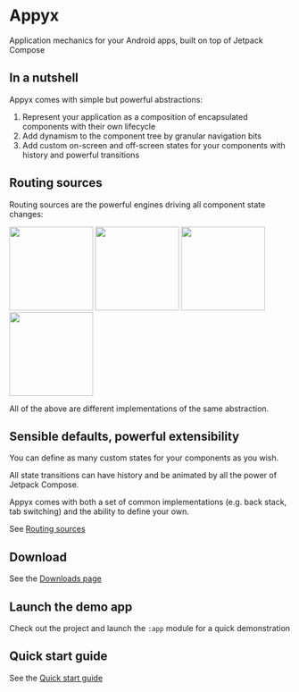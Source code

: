 # Appyx


Application mechanics for your Android apps, built on top of Jetpack Compose


## In a nutshell

Appyx comes with simple but powerful abstractions:

1. Represent your application as a composition of encapsulated components with their own lifecycle
2. Add dynamism to the component tree by granular navigation bits
3. Add custom on-screen and off-screen states for your components with history and powerful transitions


## Routing sources

Routing sources are the powerful engines driving all component state changes:

<img src="https://i.imgur.com/8gy3Ghb.gif" width="150"> <img src="https://i.imgur.com/Kj0P85H.gif" width="150"> <img src="https://i.imgur.com/N8rEPrJ.gif" width="150"> <img src="https://i.imgur.com/esLXh61.gif" width="150">

All of the above are different implementations of the same abstraction.


## Sensible defaults, powerful extensibility

You can define as many custom states for your components as you wish. 

All state transitions can have history and be animated by all the power of Jetpack Compose. 

Appyx comes with both a set of common implementations (e.g. back stack, tab switching) and the ability to define your own.  

See [Routing sources](routingsources/index.md)


## Download

See the [Downloads page](setup/downloads.md)


## Launch the demo app

Check out the project and launch the `:app` module for a quick demonstration


## Quick start guide

See the [Quick start guide](setup/quickstart.md)
